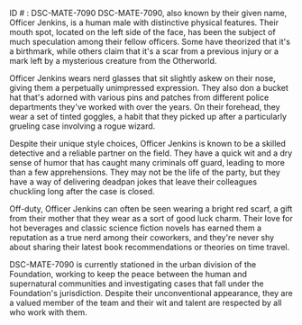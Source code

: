 ID # : DSC-MATE-7090
DSC-MATE-7090, also known by their given name, Officer Jenkins, is a human male with distinctive physical features. Their mouth spot, located on the left side of the face, has been the subject of much speculation among their fellow officers. Some have theorized that it's a birthmark, while others claim that it's a scar from a previous injury or a mark left by a mysterious creature from the Otherworld.

Officer Jenkins wears nerd glasses that sit slightly askew on their nose, giving them a perpetually unimpressed expression. They also don a bucket hat that's adorned with various pins and patches from different police departments they've worked with over the years. On their forehead, they wear a set of tinted goggles, a habit that they picked up after a particularly grueling case involving a rogue wizard.

Despite their unique style choices, Officer Jenkins is known to be a skilled detective and a reliable partner on the field. They have a quick wit and a dry sense of humor that has caught many criminals off guard, leading to more than a few apprehensions. They may not be the life of the party, but they have a way of delivering deadpan jokes that leave their colleagues chuckling long after the case is closed.

Off-duty, Officer Jenkins can often be seen wearing a bright red scarf, a gift from their mother that they wear as a sort of good luck charm. Their love for hot beverages and classic science fiction novels has earned them a reputation as a true nerd among their coworkers, and they're never shy about sharing their latest book recommendations or theories on time travel. 

DSC-MATE-7090 is currently stationed in the urban division of the Foundation, working to keep the peace between the human and supernatural communities and investigating cases that fall under the Foundation's jurisdiction. Despite their unconventional appearance, they are a valued member of the team and their wit and talent are respected by all who work with them.